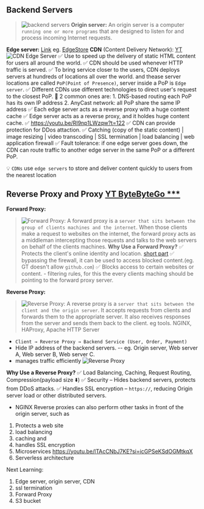 ## Backend Servers
> ![backend servers](https://github.com/user-attachments/assets/21f0fc3d-ccf6-4bba-be15-339eb49899c5)
**Origin server:** An origin server is a computer `running one or more programs` that are designed to listen for and process incoming Internet requests.


**Edge server:** [Link](https://youtu.be/yOP5-3_WFus?si=8LctVNyXOlkwVncR) eg. [EdgeStore](https://edgestore.dev/)
**CDN** (Content Delivery Network):  [YT](https://youtu.be/RI9np1LWzqw?si=HcTgz8PJ6yW7eHiu)
![CDN Edge Server](https://github.com/user-attachments/assets/c062d15d-597d-4b81-9c4f-72372df4d90b)
  ✅ Use to speed up the delivery of static HTML content for users all around the world.
  ✅ CDN should be used whenever HTTP traffic is served.
  ✅ To bring service closer to the users, CDN deploys servers at hundreds of locations all over the world. and thease server locations are called `PoP(Point of Presence)`, server inside a PoP is `Edge server`.
  ✅ Different CDNs use different technologies to direct user's request to the closest PoP.
    📌 2 common ones are:
        1. DNS-based routing each PoP has its own IP address
        2. AnyCast network: all PoP share the same IP address
  ✅ Each edge server acts as a reverse proxy with a huge content cache
  ✅ Edge server acts as a reverse proxy, and it holdes huge content cache.
  ✅ https://youtu.be/RI9np1LWzqw?t=122
  ✅ CDN can provide protection for DDos attaction.
  ✅ Catching (copy of the static content) | image resizing | video transcoding | SSL termination | load balancing | web application firewall
  ✅ Fault tolerance: if one edge server goes down, the CDN can route traffic to another edge server in the same PoP or a different PoP.

💡 `CDNs` use `edge servers` to store and deliver content quickly to users from the nearest location



## Reverse Proxy and Proxy [YT ByteByteGo ***](https://youtu.be/4NB0NDtOwIQ?si=jk4L4uVX6TCEv7rO)

**Forward Proxy:** 
> ![Forward Proxy](https://github.com/user-attachments/assets/6310dcab-b9aa-45ae-b131-5e735c48dfbd):
> A forward proxy is a `server that sits between the group of clients machines and the internet`. When those clients make a request to websites on the internet, the forward proxy acts as a middleman intercepting those requests and talks to the web servers on behalf of the clients machines.
**Why Use a Forward Proxy?**
  ✅ Protects the client's online identity and location. [short part](https://youtu.be/4NB0NDtOwIQ?t=36)
  ✅ bypassing the firewall, it can be used to access blocked content.(eg. GT doesn't allow `github.com`)
  ✅ Blocks access to certain websites or content. - filtering rules, for this the every clients maching should be pointing to the forward proxy server.

**Reverse Proxy:** 
> ![Reverse Proxy](https://github.com/user-attachments/assets/e6a1fa74-362e-45c5-a949-a3bf97a2a960): 
> A reverse proxy is a `server that sits between the client and the origin server`. It accepts requests from clients and forwards them to the appropriate server. It also receives responses from the server and sends them back to the client. eg tools. NGINX, HAProxy, Apache HTTP Server
- `Client → Reverse Proxy → Backend Service (User, Order, Payment)`
- Hide IP address of the backend servers. -- eg. Origin server, Web server A, Web server B, Web server C.
- manages traffic efficiently
![Reverse Proxy](https://www.indusface.com/wp-content/uploads/2023/04/Forward-proxy-vs-reverse-proxy-1.png)

**Why Use a Reverse Proxy?**
  ✅ Load Balancing, Caching, Request Routing, Compression(payload size ⬇️)
  ✅ Security – Hides backend servers, protects from DDoS attacks.
  ✅ Handles SSL encryption – `https://`, reducing Origin server load or other distributed servers.











- NGINX 
Reverse proxies can also perform other tasks in front of the origin server, such as 
1. Protects a web site
2. load balancing
3. caching and
4. handles SSL encryption
5. Microservices https://youtu.be/lTAcCNbJ7KE?si=icGPSeKSdOGMtkqX
6. Serverless architecture


Next Learning:
1. Edge server, origin server, CDN
2. ssl termination
3. Forward Proxy
4. S3 bucket